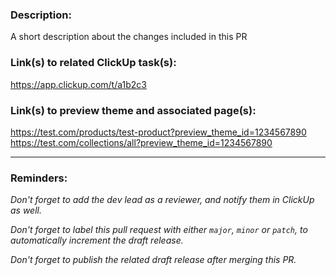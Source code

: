 ### Description:
A short description about the changes included in this PR

### Link(s) to related ClickUp task(s):
https://app.clickup.com/t/a1b2c3

### Link(s) to preview theme and associated page(s):
https://test.com/products/test-product?preview_theme_id=1234567890
https://test.com/collections/all?preview_theme_id=1234567890

---

### Reminders:

_Don't forget to add the dev lead as a reviewer, and notify them in ClickUp as well._

_Don't forget to label this pull request with either `major`, `minor` or `patch`, to automatically increment the draft release._

_Don't forget to publish the related draft release after merging this PR._
